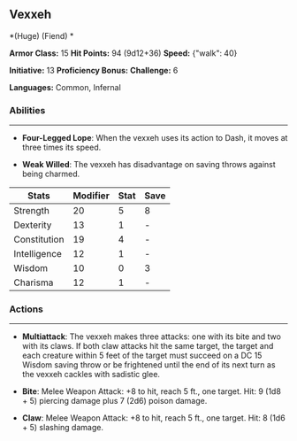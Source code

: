 ## Vexxeh
*(Huge) (Fiend) *

**Armor Class:** 15
**Hit Points:** 94 (9d12+36)
**Speed:** {"walk": 40}

**Initiative:** 13
**Proficiency Bonus:**
**Challenge:** 6

**Languages:** Common, Infernal

### Abilities
 --- 
- **Four-Legged Lope**: When the vexxeh uses its action to Dash, it moves at three times its speed.

- **Weak Willed**: The vexxeh has disadvantage on saving throws against being charmed.



| Stats | Modifier | Stat | Save
| ---- | ---- | ---- | ---- |
| Strength | 20 | 5 | 8 |
| Dexterity | 13 | 1 | - |
| Constitution | 19 | 4 | - |
| Intelligence | 12 | 1 | - |
| Wisdom | 10 | 0 | 3 |
| Charisma | 12 | 1 | - |

### Actions
 --- 
- **Multiattack**: The vexxeh makes three attacks: one with its bite and two with its claws. If both claw attacks hit the same target, the target and each creature within 5 feet of the target must succeed on a DC 15 Wisdom saving throw or be frightened until the end of its next turn as the vexxeh cackles with sadistic glee.

- **Bite**: Melee Weapon Attack: +8 to hit, reach 5 ft., one target. Hit: 9 (1d8 + 5) piercing damage plus 7 (2d6) poison damage.

- **Claw**: Melee Weapon Attack: +8 to hit, reach 5 ft., one target. Hit: 8 (1d6 + 5) slashing damage.

